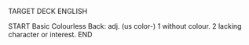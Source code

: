 TARGET DECK
ENGLISH

START
Basic
Colourless
Back: adj. (us color-) 1 without colour. 2 lacking character or interest.
END
